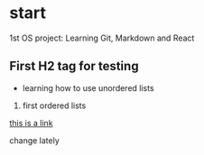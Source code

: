 # start
1st OS project: Learning Git, Markdown and React

## First H2 tag for testing
* learning how to use unordered lists
1. first ordered lists

[this is a link](https://www.ghadamian.com)

change lately